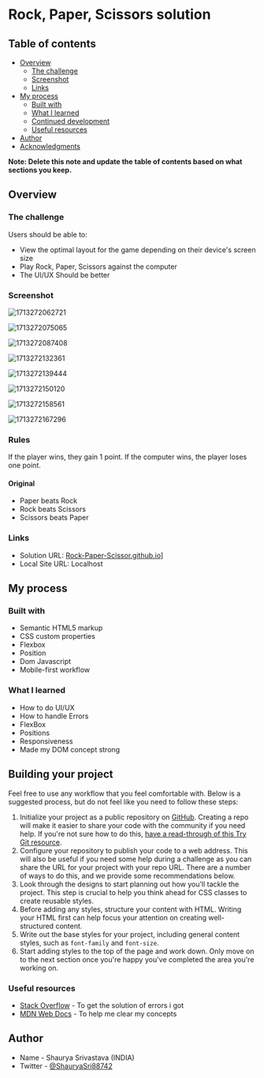 # Rock, Paper, Scissors solution

## Table of contents

- [Overview](#overview)
  - [The challenge](#the-challenge)
  - [Screenshot](#screenshot)
  - [Links](#links)
- [My process](#my-process)
  - [Built with](#built-with)
  - [What I learned](#what-i-learned)
  - [Continued development](#continued-development)
  - [Useful resources](#useful-resources)
- [Author](#author)
- [Acknowledgments](#acknowledgments)

**Note: Delete this note and update the table of contents based on what sections you keep.**

## Overview

### The challenge

Users should be able to:

- View the optimal layout for the game depending on their device's screen size
- Play Rock, Paper, Scissors against the computer
- The UI/UX Should be better

### Screenshot

![1713272062721](image/README-template/1713272062721.png)

![1713272075065](image/README-template/1713272075065.png)

![1713272087408](image/README-template/1713272087408.png)

![1713272132361](image/README-template/1713272132361.png)

![1713272139444](image/README-template/1713272139444.png)

![1713272150120](image/README-template/1713272150120.png)

![1713272158561](image/README-template/1713272158561.png)

![1713272167296](image/README-template/1713272167296.png)


### Rules

If the player wins, they gain 1 point. If the computer wins, the player loses one point.

#### Original

- Paper beats Rock
- Rock beats Scissors
- Scissors beats Paper

### Links

- Solution URL: [Rock-Paper-Scissor.github.io](https://thunderer9506.github.io/Rock-Paper-Scissor.github.io/)]
- Local Site URL: Localhost

## My process

### Built with

- Semantic HTML5 markup
- CSS custom properties
- Flexbox
- Position
- Dom Javascript
- Mobile-first workflow

### What I learned

* How to do UI/UX
* How to handle Errors
* FlexBox
* Positions
* Responsiveness
* Made my DOM concept strong

## Building your project

Feel free to use any workflow that you feel comfortable with. Below is a suggested process, but do not feel like you need to follow these steps:

1. Initialize your project as a public repository on [GitHub](https://github.com/). Creating a repo will make it easier to share your code with the community if you need help. If you're not sure how to do this, [have a read-through of this Try Git resource](https://try.github.io/).
2. Configure your repository to publish your code to a web address. This will also be useful if you need some help during a challenge as you can share the URL for your project with your repo URL. There are a number of ways to do this, and we provide some recommendations below.
3. Look through the designs to start planning out how you'll tackle the project. This step is crucial to help you think ahead for CSS classes to create reusable styles.
4. Before adding any styles, structure your content with HTML. Writing your HTML first can help focus your attention on creating well-structured content.
5. Write out the base styles for your project, including general content styles, such as `font-family` and `font-size`.
6. Start adding styles to the top of the page and work down. Only move on to the next section once you're happy you've completed the area you're working on.

### Useful resources

- [Stack Overflow](https://stackoverflow.com/) - To get the solution of errors i got
- [MDN Web Docs](https://developer.mozilla.org/en-US/) - To help me clear my concepts

## Author

- Name - Shaurya Srivastava (INDIA)
- Twitter - [@ShauryaSri88742](https://twitter.com/ShauryaSri88742)
